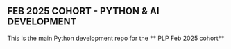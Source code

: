 ## FEB 2025 COHORT - PYTHON & AI DEVELOPMENT

This is the main Python development repo for the ** PLP Feb 2025 cohort**

